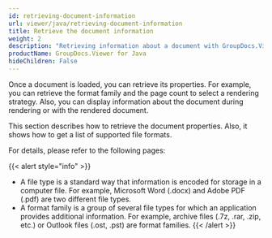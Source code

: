 ```yaml
---
id: retrieving-document-information
url: viewer/java/retrieving-document-information
title: Retrieve the document information
weight: 2
description: "Retrieving information about a document with GroupDocs.Viewer for Java"
productName: GroupDocs.Viewer for Java
hideChildren: False
---
```

Once a document is loaded, you can retrieve its properties. For example, you can retrieve the format family and the page count to select a rendering strategy. Also, you can display information about the document during rendering or with the rendered document.

This section describes how to retrieve the document properties. Also, it shows how to get a list of supported file formats.

For details, please refer to the following pages:

{{< alert style="info" >}}
* A file type is a standard way that information is encoded for storage in a computer file. For example, Microsoft Word (.docx) and Adobe PDF (.pdf) are two different file types.
* A format family is a group of several file types for which an application provides additional information. For example, archive files (.7z, .rar, .zip, etc.) or Outlook files (.ost, .pst) are format families.
{{< /alert >}}

